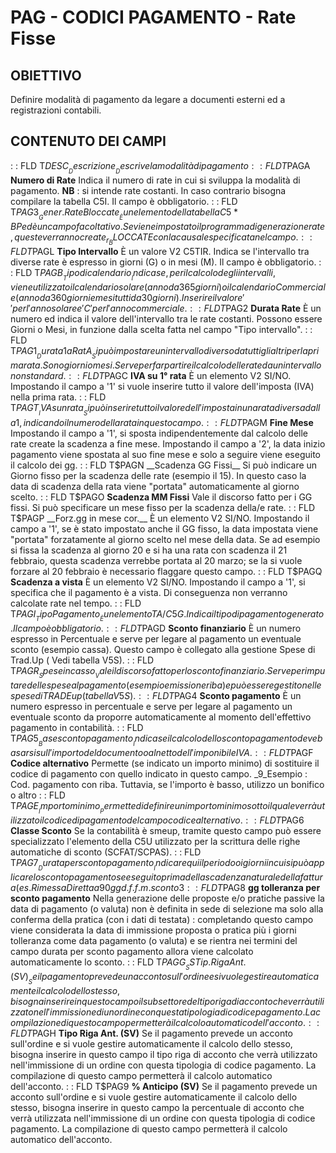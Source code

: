 # PAG  -  CODICI PAGAMENTO - Rate Fisse
## OBIETTIVO
Definire modalità di pagamento da legare a documenti esterni ed a registrazioni contabili.
## CONTENUTO DEI CAMPI
 :  : FLD T$DESC __Descrizione__
Descrive la modalità di pagamento
 :  : FLD T$PAGA __Numero di Rate__
Indica il numero di rate in cui si sviluppa la modalità di pagamento.
**NB** :  si intende rate costanti. In caso contrario bisogna compilare la tabella C5I.
Il campo è obbligatorio.
 :  : FLD T$PAG3 __Gener.Rate Bloccate__
È un elemento della tabella C5*BP ed è un campo facoltativo.
Se viene impostato il programma di generazione rate, queste verranno create _r_BLOCCATE
con la causale specificata nel campo.
 :  : FLD T$PAGL __Tipo Intervallo__
È un valore V2 C5TIR. Indica se l'intervallo tra diverse rate è espresso in giorni (G) o in mesi (M).
Il campo è obbligatorio.
 :  : FLD T$PAGB __Tipo di calendario__
Indica se, per il calcolo degli intervalli, viene utilizzato il calendario solare (anno da 365 giorni) o il calendario
Commerciale (anno da 360 giorni e mesi tutti da 30 giorni). Inserire il valore ' ' per l'anno solare e 'C' per l'anno
commerciale.
 :  : FLD T$PAG2 __Durata Rate__
È un numero ed indica il valore dell'intervallo tra le rate costanti. Possono essere Giorni o Mesi, in funzione dalla scelta fatta nel campo "Tipo intervallo".
 :  : FLD T$PAG1 __Durata 1a RatA__
Si può impostare un intervallo diverso da tutti gli altri per la prima rata. Sono giorni o mesi. Serve per far partire il calcolo delle rate da un intervallo non standard.
 :  : FLD T$PAGC __IVA su 1° rata__
È un elemento V2 SI/NO. Impostando il campo a '1' si vuole inserire tutto il valore dell'imposta (IVA) nella prima rata.
 :  : FLD T$PAGT __IVA su n rata__
Si può inserire tutto il valore dell'imposta in una rata diversa dalla 1, indicando il numero della rata in questo campo.
 :  : FLD T$PAGM __Fine Mese__
Impostando il campo a '1', si sposta indipendentemente dal calcolo delle rate create la scadenza a fine mese.
Impostando il campo a '2', la data inizio pagamento viene spostata al suo fine mese e solo a seguire viene eseguito il calcolo dei gg.
 :  : FLD T$PAGN __Scadenza GG Fissi__
Si può indicare un Giorno fisso per la scadenza delle rate (esempio il 15). In questo caso la data di scadenza della rata viene "portata" automaticamente al giorno scelto.
 :  : FLD T$PAGO __Scadenza MM Fissi__
Vale il discorso fatto per i GG fissi. Si può specificare un mese fisso per la scadenza della/e rate.
 :  : FLD T$PAGP __Forz.gg in mese cor.__
È un elemento V2 SI/NO. Impostando il campo a '1', se è stato impostato anche il GG fisso, la data impostata viene "portata" forzatamente al giorno scelto nel mese della data. Se ad esempio si fissa la scadenza al giorno 20 e si ha una rata con scadenza il 21 febbraio, questa scadenza verrebbe portata al 20 marzo; se la si vuole forzare al 20 febbraio è necessario flaggare questo campo.
 :  : FLD T$PAGQ __Scadenza a vista__
È un elemento V2 SI/NO. Impostando il campo a '1', si specifica che il pagamento è a vista. Di conseguenza non verranno calcolate rate nel tempo.
 :  : FLD T$PAGI __Tipo Pagamento__
È un elemento TA/C5G. Indica il tipo di pagamento generato.
Il campo è obbligatorio.
 :  : FLD T$PAGD __Sconto finanziario__
È un numero espresso in Percentuale e serve per legare al pagamento un eventuale sconto (esempio cassa). Questo campo è collegato alla gestione Spese di Trad.Up ( Vedi tabella V5S).
 :  : FLD T$PAGR __Spese incasso__
Vale il discorso fatto per lo sconto finanziario. Serve per imputare delle spese al pagamento (esempio emissione riba) e può essere gestito nelle spese di TRADE up (tabella V5S).
 :  : FLD T$PAG4 __Sconto pagamento__
È un numero espresso in percentuale e serve per legare al pagamento un eventuale sconto da proporre automaticamente al momento dell'effettivo pagamento in contabilità.
 :  : FLD T$PAG5 __Base sconto pagamento__
Indica se il calcolo dello sconto pagamento deve basarsi sull'importo del documento o al netto dell'imponibile IVA.
 :  : FLD T$PAGF __Codice alternativo__
Permette (se indicato un importo minimo) di sostituire il codice di pagamento con quello indicato in questo campo.
_9_Esempio :  Cod. pagamento con riba. Tuttavia, se l'importo è basso, utilizzo un bonifico o altro
 :  : FLD T$PAGE __Importo minimo__
Permette di definire un importo minimo sotto il quale verrà utilizzato il codice di pagamento del campo codice alternativo.
 :  : FLD T$PAG6 __Classe Sconto__
Se la contabilità è smeup, tramite questo campo può essere specializzato l'elemento della C5U utilizzato per la scrittura delle righe automatiche di sconto (SCFAT/SCPAS).
 :  : FLD T$PAG7 __Durata per sconto pagamento__
Indicare qui il periodo o i giorni in cui si può applicare lo sconto pagamento se eseguito prima della scadenza naturale della fattura (es. Rimessa Diretta a 90 gg d.f.f.m. sconto 3% entro 30 gg d.f.f.m. significa che se la disposizione viene eseguita per valuta entro i 30 gg d.f.f.m. il pgm applicherà lo sconto automatico del 3%)
 :  : FLD T$PAG8 __gg tolleranza per sconto pagamento__
Nella generazione delle proposte e/o pratiche passive la data di pagamento (o valuta) non è definita in sede di selezione ma solo alla conferma della pratica (con i dati di testata) :  completando questo campo viene considerata la data di immissione proposta o pratica più i giorni tolleranza come data pagamento (o valuta) e se rientra nei termini del campo durata per sconto pagamento allora viene calcolato automaticamente lo sconto.
 :  : FLD T$PAGG __SS Tip.Riga Ant.(SV)__
Se il pagamento prevede un acconto sull'ordine e si vuole gestire automaticamente il calcolo dello stesso, bisogna inserire in questo campo il subsettore del tipo riga di acconto che verrà utilizzato nell'immissione di un ordine con questa tipologia di codice pagamento. La compilazione di questo campo permetterà il calcolo automatico dell'acconto.
 :  : FLD T$PAGH __Tipo Riga Ant. (SV)__
Se il pagamento prevede un acconto sull'ordine e si vuole gestire automaticamente il calcolo dello stesso, bisogna inserire in questo campo il tipo riga di acconto che verrà utilizzato nell'immissione di un ordine con questa tipologia di codice pagamento. La compilazione di questo campo permetterà il calcolo automatico dell'acconto.
 :  : FLD T$PAG9 __% Anticipo (SV)__
Se il pagamento prevede un acconto sull'ordine e si vuole gestire automaticamente il calcolo dello stesso, bisogna inserire in questo campo la percentuale di acconto che verrà utilizzata nell'immissione di un ordine con questa tipologia di codice pagamento. La compilazione di questo campo permetterà il calcolo automatico dell'acconto.

